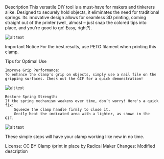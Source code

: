 Description
This versatile DIY tool is a must-have for makers and tinkerers alike. Designed to securely hold objects, it eliminates the need for traditional springs. Its innovative design allows for seamless 3D printing, coming straight out of the printer (well, almost – just snap the colored tips into place, and you're good to go! Easy, right?).


![alt text](https://makerworld.bblmw.com/makerworld/model/DSM00000001002584/design/16bd3c3c-cab6-428e-9e7e-d87eb9520113.gif?x-oss-process=image/format,webp)
 

Important Notice
For the best results, use PETG filament when printing this clamp.

Tips for Optimal Use

    Improve Grip Performance:
    To enhance the clamp's grip on objects, simply use a nail file on the gripping surfaces. Check out the GIF for a quick demonstration!

![alt text](https://makerworld.bblmw.com/makerworld/model/DSM00000001002584/design/5f0353f7-62b7-47cb-8a2e-5c51f54b42a2.gif?x-oss-process=image/format,webp)


    
    Restore Spring Strength:
    If the spring mechanism weakens over time, don’t worry! Here's a quick fix:
        Squeeze the clamp handle firmly to close it.
        Gently heat the indicated area with a lighter, as shown in the GIF.

 ![alt text](https://makerworld.bblmw.com/makerworld/model/DSM00000001002584/design/cc8e6921-da9d-4412-90ae-a826ff9ef27a.gif?x-oss-process=image/format,webp)


These simple steps will have your clamp working like new in no time.

License: CC BY Clamp /print in place by Radical Maker
Changes: Modified description
